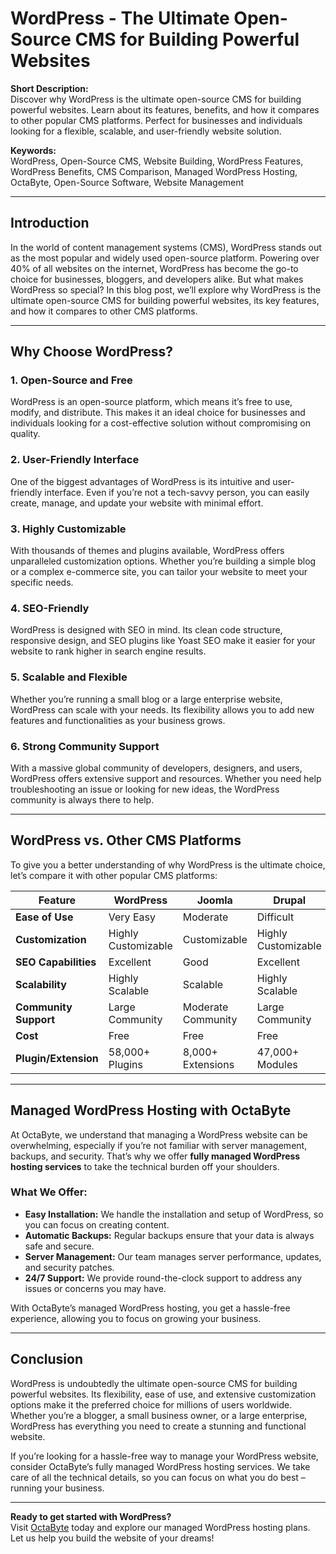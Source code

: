 # WordPress - The Ultimate Open-Source CMS for Building Powerful Websites

**Short Description:**  
Discover why WordPress is the ultimate open-source CMS for building powerful websites. Learn about its features, benefits, and how it compares to other popular CMS platforms. Perfect for businesses and individuals looking for a flexible, scalable, and user-friendly website solution.

**Keywords:**  
WordPress, Open-Source CMS, Website Building, WordPress Features, WordPress Benefits, CMS Comparison, Managed WordPress Hosting, OctaByte, Open-Source Software, Website Management

---

## Introduction

In the world of content management systems (CMS), WordPress stands out as the most popular and widely used open-source platform. Powering over 40% of all websites on the internet, WordPress has become the go-to choice for businesses, bloggers, and developers alike. But what makes WordPress so special? In this blog post, we’ll explore why WordPress is the ultimate open-source CMS for building powerful websites, its key features, and how it compares to other CMS platforms.

---

## Why Choose WordPress?

### 1. **Open-Source and Free**
WordPress is an open-source platform, which means it’s free to use, modify, and distribute. This makes it an ideal choice for businesses and individuals looking for a cost-effective solution without compromising on quality.

### 2. **User-Friendly Interface**
One of the biggest advantages of WordPress is its intuitive and user-friendly interface. Even if you’re not a tech-savvy person, you can easily create, manage, and update your website with minimal effort.

### 3. **Highly Customizable**
With thousands of themes and plugins available, WordPress offers unparalleled customization options. Whether you’re building a simple blog or a complex e-commerce site, you can tailor your website to meet your specific needs.

### 4. **SEO-Friendly**
WordPress is designed with SEO in mind. Its clean code structure, responsive design, and SEO plugins like Yoast SEO make it easier for your website to rank higher in search engine results.

### 5. **Scalable and Flexible**
Whether you’re running a small blog or a large enterprise website, WordPress can scale with your needs. Its flexibility allows you to add new features and functionalities as your business grows.

### 6. **Strong Community Support**
With a massive global community of developers, designers, and users, WordPress offers extensive support and resources. Whether you need help troubleshooting an issue or looking for new ideas, the WordPress community is always there to help.

---

## WordPress vs. Other CMS Platforms

To give you a better understanding of why WordPress is the ultimate choice, let’s compare it with other popular CMS platforms:

| Feature                | WordPress          | Joomla             | Drupal             | Wix                |
|------------------------|--------------------|--------------------|--------------------|--------------------|
| **Ease of Use**        | Very Easy          | Moderate           | Difficult          | Very Easy          |
| **Customization**      | Highly Customizable| Customizable       | Highly Customizable| Limited            |
| **SEO Capabilities**   | Excellent          | Good               | Excellent          | Moderate           |
| **Scalability**        | Highly Scalable    | Scalable           | Highly Scalable    | Limited            |
| **Community Support**  | Large Community    | Moderate Community | Large Community    | Limited Community  |
| **Cost**               | Free               | Free               | Free               | Freemium           |
| **Plugin/Extension**   | 58,000+ Plugins    | 8,000+ Extensions  | 47,000+ Modules    | Limited            |

---

## Managed WordPress Hosting with OctaByte

At OctaByte, we understand that managing a WordPress website can be overwhelming, especially if you’re not familiar with server management, backups, and security. That’s why we offer **fully managed WordPress hosting services** to take the technical burden off your shoulders.

### What We Offer:
- **Easy Installation:** We handle the installation and setup of WordPress, so you can focus on creating content.
- **Automatic Backups:** Regular backups ensure that your data is always safe and secure.
- **Server Management:** Our team manages server performance, updates, and security patches.
- **24/7 Support:** We provide round-the-clock support to address any issues or concerns you may have.

With OctaByte’s managed WordPress hosting, you get a hassle-free experience, allowing you to focus on growing your business.

---

## Conclusion

WordPress is undoubtedly the ultimate open-source CMS for building powerful websites. Its flexibility, ease of use, and extensive customization options make it the preferred choice for millions of users worldwide. Whether you’re a blogger, a small business owner, or a large enterprise, WordPress has everything you need to create a stunning and functional website.

If you’re looking for a hassle-free way to manage your WordPress website, consider OctaByte’s fully managed WordPress hosting services. We take care of all the technical details, so you can focus on what you do best – running your business.

---

**Ready to get started with WordPress?**  
Visit [OctaByte](https://octabyte.io) today and explore our managed WordPress hosting plans. Let us help you build the website of your dreams!
